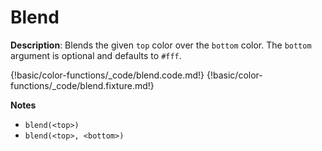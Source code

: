 # Blend

__Description__: Blends the given `top` color over the `bottom` color. The `bottom` argument is optional and defaults to `#fff`.

{!basic/color-functions/_code/blend.code.md!}
{!basic/color-functions/_code/blend.fixture.md!}

__Notes__

+ `blend(<top>)`
+ `blend(<top>, <bottom>)`

<div class="cf"></div>
<div class="end"></div>

